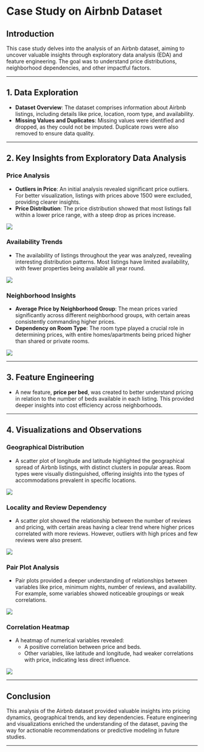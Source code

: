 # **Case Study on Airbnb Dataset**

## **Introduction**
This case study delves into the analysis of an Airbnb dataset, aiming to uncover valuable insights through exploratory data analysis (EDA) and feature engineering. The goal was to understand price distributions, neighborhood dependencies, and other impactful factors.

---

## **1. Data Exploration**
- **Dataset Overview**: The dataset comprises information about Airbnb listings, including details like price, location, room type, and availability.
- **Missing Values and Duplicates**: Missing values were identified and dropped, as they could not be imputed. Duplicate rows were also removed to ensure data quality.

---

## **2. Key Insights from Exploratory Data Analysis**

### **Price Analysis**
- **Outliers in Price**: An initial analysis revealed significant price outliers. For better visualization, listings with prices above 1500 were excluded, providing clearer insights.
- **Price Distribution**: The price distribution showed that most listings fall within a lower price range, with a steep drop as prices increase.

![](/images/01price_distribution.png)

### **Availability Trends**
- The availability of listings throughout the year was analyzed, revealing interesting distribution patterns. Most listings have limited availability, with fewer properties being available all year round.

![](/images/02_output.png)

### **Neighborhood Insights**
- **Average Price by Neighborhood Group**: The mean prices varied significantly across different neighborhood groups, with certain areas consistently commanding higher prices.
- **Dependency on Room Type**: The room type played a crucial role in determining prices, with entire homes/apartments being priced higher than shared or private rooms.

![](/images/03.png)

---

## **3. Feature Engineering**
- A new feature, **price per bed**, was created to better understand pricing in relation to the number of beds available in each listing. This provided deeper insights into cost efficiency across neighborhoods.

---

## **4. Visualizations and Observations**

### **Geographical Distribution**
- A scatter plot of longitude and latitude highlighted the geographical spread of Airbnb listings, with distinct clusters in popular areas. Room types were visually distinguished, offering insights into the types of accommodations prevalent in specific locations.

![](/images/04.png)

### **Locality and Review Dependency**
- A scatter plot showed the relationship between the number of reviews and pricing, with certain areas having a clear trend where higher prices correlated with more reviews. However, outliers with high prices and few reviews were also present.

![](/images/05)

### **Pair Plot Analysis**
- Pair plots provided a deeper understanding of relationships between variables like price, minimum nights, number of reviews, and availability. For example, some variables showed noticeable groupings or weak correlations.

![](/images/06.png)

### **Correlation Heatmap**
- A heatmap of numerical variables revealed:
  - A positive correlation between price and beds.
  - Other variables, like latitude and longitude, had weaker correlations with price, indicating less direct influence.

![](/images/08.png)

---

## **Conclusion**
This analysis of the Airbnb dataset provided valuable insights into pricing dynamics, geographical trends, and key dependencies. Feature engineering and visualizations enriched the understanding of the dataset, paving the way for actionable recommendations or predictive modeling in future studies.

---
